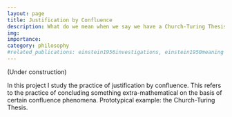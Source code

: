 ```yaml
---
layout: page
title: Justification by Confluence
description: What do we mean when we say we have a Church-Turing Thesis for something?
img: 
importance: 
category: philosophy
#related_publications: einstein1956investigations, einstein1950meaning
---
```


(Under construction)

In this project I study the practice of justification by confluence. This refers to the practice of concluding something extra-mathematical on the basis of certain confluence phenomena. Prototypical example: the Church-Turing Thesis.
